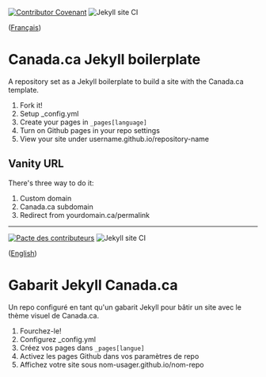 [![Contributor Covenant](https://img.shields.io/badge/Contributor%20Covenant-v1.4%20adopted-ff69b4.svg)](CODE_OF_CONDUCT.md) ![Jekyll site CI](https://github.com/canada-ca/canada-ca-jekyll-boilerplate/workflows/Jekyll%20site%20CI/badge.svg?branch=master)

([Français](#Gabarit-Jekyll-Canada.ca))

# Canada.ca Jekyll boilerplate

A repository set as a Jekyll boilerplate to build a site with the Canada.ca template.

1. Fork it!
2. Setup _config.yml
3. Create your pages in `_pages[language]`
4. Turn on Github pages in your repo settings
5. View your site under username.github.io/repository-name

## Vanity URL

There's three way to do it:

1. Custom domain
2. Canada.ca subdomain
3. Redirect from yourdomain.ca/permalink

______________________

[![Pacte des contributeurs](https://img.shields.io/badge/Pacte%20des%20contributeurs-v1.4%20adoptée-ff69b4.svg)](CODE_OF_CONDUCT.md) ![Jekyll site CI](https://github.com/canada-ca/canada-ca-jekyll-boilerplate/workflows/Jekyll%20site%20CI/badge.svg?branch=master)

([English](#Canada.ca-Jekyll-boilerplate))

# Gabarit Jekyll Canada.ca

Un repo configuré en tant qu'un gabarit Jekyll pour bâtir un site avec le thème visuel de Canada.ca.

1. Fourchez-le!
2. Configurez _config.yml
3. Créez vos pages dans `_pages[langue]`
4. Activez les pages Github dans vos paramètres de repo
5. Affichez votre site sous nom-usager.github.io/nom-repo